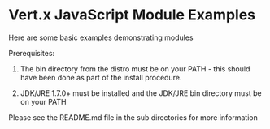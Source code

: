 # Vert.x JavaScript Module Examples

Here are some basic examples demonstrating modules

Prerequisites:

1) The bin directory from the distro must be on your PATH - this should have been done as part of the install procedure.

2) JDK/JRE 1.7.0+ must be installed and the JDK/JRE bin directory must be on your PATH

Please see the README.md file in the sub directories for more information